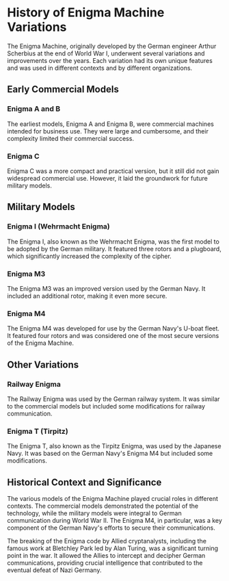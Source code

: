 # History of Enigma Machine Variations

The Enigma Machine, originally developed by the German engineer Arthur Scherbius at the end of World War I, underwent several variations and improvements over the years. Each variation had its own unique features and was used in different contexts and by different organizations.

## Early Commercial Models

### Enigma A and B

The earliest models, Enigma A and Enigma B, were commercial machines intended for business use. They were large and cumbersome, and their complexity limited their commercial success.

### Enigma C

Enigma C was a more compact and practical version, but it still did not gain widespread commercial use. However, it laid the groundwork for future military models.

## Military Models

### Enigma I (Wehrmacht Enigma)

The Enigma I, also known as the Wehrmacht Enigma, was the first model to be adopted by the German military. It featured three rotors and a plugboard, which significantly increased the complexity of the cipher.

### Enigma M3

The Enigma M3 was an improved version used by the German Navy. It included an additional rotor, making it even more secure.

### Enigma M4

The Enigma M4 was developed for use by the German Navy's U-boat fleet. It featured four rotors and was considered one of the most secure versions of the Enigma Machine.

## Other Variations

### Railway Enigma

The Railway Enigma was used by the German railway system. It was similar to the commercial models but included some modifications for railway communication.

### Enigma T (Tirpitz)

The Enigma T, also known as the Tirpitz Enigma, was used by the Japanese Navy. It was based on the German Navy's Enigma M4 but included some modifications.

## Historical Context and Significance

The various models of the Enigma Machine played crucial roles in different contexts. The commercial models demonstrated the potential of the technology, while the military models were integral to German communication during World War II. The Enigma M4, in particular, was a key component of the German Navy's efforts to secure their communications.

The breaking of the Enigma code by Allied cryptanalysts, including the famous work at Bletchley Park led by Alan Turing, was a significant turning point in the war. It allowed the Allies to intercept and decipher German communications, providing crucial intelligence that contributed to the eventual defeat of Nazi Germany.
